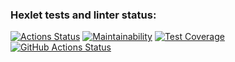 ### Hexlet tests and linter status:
[![Actions Status](https://github.com/fedorovaea18/java-project-99/actions/workflows/hexlet-check.yml/badge.svg)](https://github.com/fedorovaea18/java-project-99/actions)
[![Maintainability](https://api.codeclimate.com/v1/badges/8f66645940527b6973cd/maintainability)](https://codeclimate.com/github/fedorovaea18/java-project-99/maintainability)
[![Test Coverage](https://api.codeclimate.com/v1/badges/8f66645940527b6973cd/test_coverage)](https://codeclimate.com/github/fedorovaea18/java-project-99/test_coverage)
[![GitHub Actions Status](https://github.com/fedorovaea18/java-project-99/actions/workflows/github-actions.yml/badge.svg)](https://github.com/fedorovaea18/java-project-99/actions)
